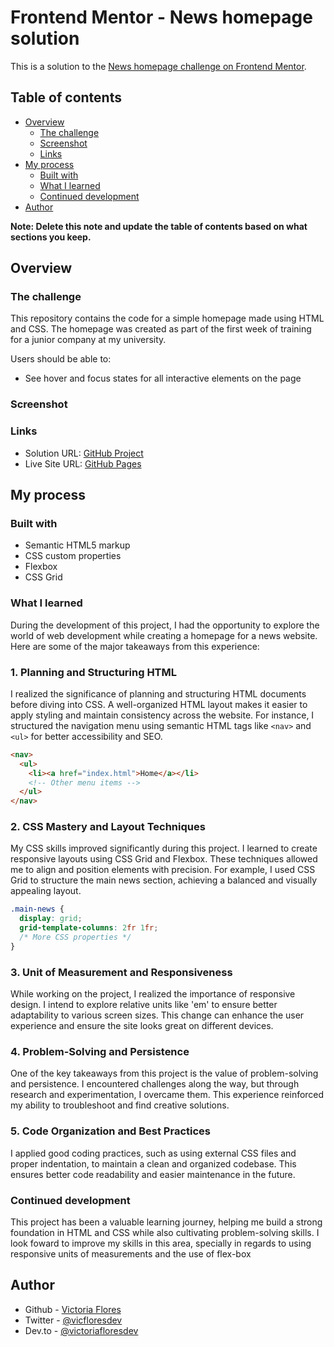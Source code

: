 # Frontend Mentor - News homepage solution

This is a solution to the [News homepage challenge on Frontend Mentor](https://www.frontendmentor.io/challenges/news-homepage-H6SWTa1MFl). 

## Table of contents

- [Overview](#overview)
  - [The challenge](#the-challenge)
  - [Screenshot](#screenshot)
  - [Links](#links)
- [My process](#my-process)
  - [Built with](#built-with)
  - [What I learned](#what-i-learned)
  - [Continued development](#continued-development)
- [Author](#author)

**Note: Delete this note and update the table of contents based on what sections you keep.**

## Overview

### The challenge

This repository contains the code for a simple homepage made using HTML and CSS. The homepage was created as part of the first week of training for a junior company at my university.

Users should be able to:

- See hover and focus states for all interactive elements on the page

### Screenshot

[](https://drive.google.com/file/d/1e4LiP0vWVzAlg7CC3NtI0sdowhPy1Xu-/view?usp=drive_link)

### Links

- Solution URL: [GitHub Project]([https://your-solution-url.com](https://github.com/victoriafloresdev/homepage/))
- Live Site URL: [GitHub Pages](https://victoriafloresdev.github.io/homepage/)

## My process

### Built with

- Semantic HTML5 markup
- CSS custom properties
- Flexbox
- CSS Grid

### What I learned

During the development of this project, I had the opportunity to explore the world of web development while creating a homepage for a news website. Here are some of the major takeaways from this experience:

### 1. Planning and Structuring HTML

I realized the significance of planning and structuring HTML documents before diving into CSS. A well-organized HTML layout makes it easier to apply styling and maintain consistency across the website. For instance, I structured the navigation menu using semantic HTML tags like `<nav>` and `<ul>` for better accessibility and SEO.

```html
<nav>
  <ul>
    <li><a href="index.html">Home</a></li>
    <!-- Other menu items -->
  </ul>
</nav>
```

### 2. CSS Mastery and Layout Techniques

My CSS skills improved significantly during this project. I learned to create responsive layouts using CSS Grid and Flexbox. These techniques allowed me to align and position elements with precision. For example, I used CSS Grid to structure the main news section, achieving a balanced and visually appealing layout.

```css
.main-news {
  display: grid;
  grid-template-columns: 2fr 1fr;
  /* More CSS properties */
}
```

### 3. Unit of Measurement and Responsiveness

While working on the project, I realized the importance of responsive design. I intend to explore relative units like 'em' to ensure better adaptability to various screen sizes. This change can enhance the user experience and ensure the site looks great on different devices.

### 4. Problem-Solving and Persistence

One of the key takeaways from this project is the value of problem-solving and persistence. I encountered challenges along the way, but through research and experimentation, I overcame them. This experience reinforced my ability to troubleshoot and find creative solutions.

### 5. Code Organization and Best Practices

I applied good coding practices, such as using external CSS files and proper indentation, to maintain a clean and organized codebase. This ensures better code readability and easier maintenance in the future.

### Continued development

This project has been a valuable learning journey, helping me build a strong foundation in HTML and CSS while also cultivating problem-solving skills. I look foward to improve my skills in this area, specially in regards to using responsive units of measurements and the use of flex-box

## Author

- Github - [Victoria Flores](https://github.com/victoriafloresdev)
- Twitter - [@vicfloresdev](https://twitter.com/vicfloresdev)
- Dev.to - [@victoriafloresdev](https://dev.to/victoriafloresdev)


